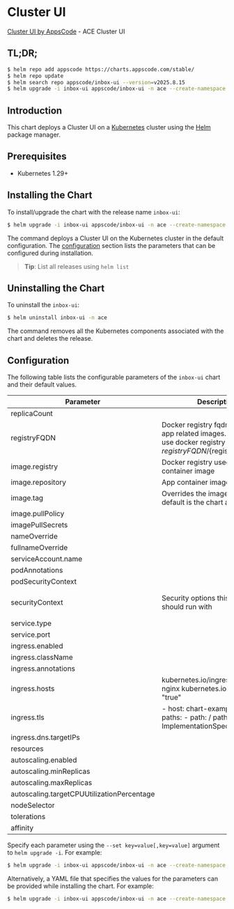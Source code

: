 # Cluster UI

[Cluster UI by AppsCode](https://github.com/appscode-cloud) - ACE Cluster UI

## TL;DR;

```bash
$ helm repo add appscode https://charts.appscode.com/stable/
$ helm repo update
$ helm search repo appscode/inbox-ui --version=v2025.8.15
$ helm upgrade -i inbox-ui appscode/inbox-ui -n ace --create-namespace --version=v2025.8.15
```

## Introduction

This chart deploys a Cluster UI on a [Kubernetes](http://kubernetes.io) cluster using the [Helm](https://helm.sh) package manager.

## Prerequisites

- Kubernetes 1.29+

## Installing the Chart

To install/upgrade the chart with the release name `inbox-ui`:

```bash
$ helm upgrade -i inbox-ui appscode/inbox-ui -n ace --create-namespace --version=v2025.8.15
```

The command deploys a Cluster UI on the Kubernetes cluster in the default configuration. The [configuration](#configuration) section lists the parameters that can be configured during installation.

> **Tip**: List all releases using `helm list`

## Uninstalling the Chart

To uninstall the `inbox-ui`:

```bash
$ helm uninstall inbox-ui -n ace
```

The command removes all the Kubernetes components associated with the chart and deletes the release.

## Configuration

The following table lists the configurable parameters of the `inbox-ui` chart and their default values.

|                 Parameter                  |                                                             Description                                                              |                                                                    Default                                                                     |
|--------------------------------------------|--------------------------------------------------------------------------------------------------------------------------------------|------------------------------------------------------------------------------------------------------------------------------------------------|
| replicaCount                               |                                                                                                                                      | <code>1</code>                                                                                                                                 |
| registryFQDN                               | Docker registry fqdn used to pull app related images. Set this to use docker registry hosted at ${registryFQDN}/${registry}/${image} | <code>ghcr.io</code>                                                                                                                           |
| image.registry                             | Docker registry used to pull app container image                                                                                     | <code>appscode</code>                                                                                                                          |
| image.repository                           | App container image                                                                                                                  | <code>inbox-ui</code>                                                                                                                          |
| image.tag                                  | Overrides the image tag whose default is the chart appVersion.                                                                       | <code>""</code>                                                                                                                                |
| image.pullPolicy                           |                                                                                                                                      | <code>Always</code>                                                                                                                            |
| imagePullSecrets                           |                                                                                                                                      | <code>[]</code>                                                                                                                                |
| nameOverride                               |                                                                                                                                      | <code>""</code>                                                                                                                                |
| fullnameOverride                           |                                                                                                                                      | <code>""</code>                                                                                                                                |
| serviceAccount.name                        |                                                                                                                                      | <code>""</code>                                                                                                                                |
| podAnnotations                             |                                                                                                                                      | <code>{}</code>                                                                                                                                |
| podSecurityContext                         |                                                                                                                                      | <code>{}</code>                                                                                                                                |
| securityContext                            | Security options this container should run with                                                                                      | <code>{"allowPrivilegeEscalation":false,"capabilities":{"drop":["ALL"]},"runAsNonRoot":true,"seccompProfile":{"type":"RuntimeDefault"}}</code> |
| service.type                               |                                                                                                                                      | <code>ClusterIP</code>                                                                                                                         |
| service.port                               |                                                                                                                                      | <code>80</code>                                                                                                                                |
| ingress.enabled                            |                                                                                                                                      | <code>false</code>                                                                                                                             |
| ingress.className                          |                                                                                                                                      | <code>""</code>                                                                                                                                |
| ingress.annotations                        |                                                                                                                                      | <code>{}</code>                                                                                                                                |
| ingress.hosts                              | kubernetes.io/ingress.class: nginx kubernetes.io/tls-acme: "true"                                                                    | <code>[]</code>                                                                                                                                |
| ingress.tls                                | - host: chart-example.local paths: - path: / pathType: ImplementationSpecific                                                        | <code>[]</code>                                                                                                                                |
| ingress.dns.targetIPs                      |                                                                                                                                      | <code>[]</code>                                                                                                                                |
| resources                                  |                                                                                                                                      | <code>{}</code>                                                                                                                                |
| autoscaling.enabled                        |                                                                                                                                      | <code>false</code>                                                                                                                             |
| autoscaling.minReplicas                    |                                                                                                                                      | <code>1</code>                                                                                                                                 |
| autoscaling.maxReplicas                    |                                                                                                                                      | <code>100</code>                                                                                                                               |
| autoscaling.targetCPUUtilizationPercentage |                                                                                                                                      | <code>80</code>                                                                                                                                |
| nodeSelector                               |                                                                                                                                      | <code>{}</code>                                                                                                                                |
| tolerations                                |                                                                                                                                      | <code>[]</code>                                                                                                                                |
| affinity                                   |                                                                                                                                      | <code>{}</code>                                                                                                                                |


Specify each parameter using the `--set key=value[,key=value]` argument to `helm upgrade -i`. For example:

```bash
$ helm upgrade -i inbox-ui appscode/inbox-ui -n ace --create-namespace --version=v2025.8.15 --set replicaCount=1
```

Alternatively, a YAML file that specifies the values for the parameters can be provided while
installing the chart. For example:

```bash
$ helm upgrade -i inbox-ui appscode/inbox-ui -n ace --create-namespace --version=v2025.8.15 --values values.yaml
```
